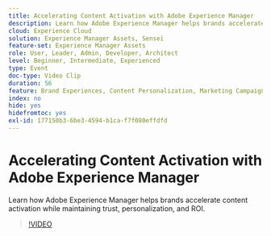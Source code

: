 ```yaml
---
title: Accelerating Content Activation with Adobe Experience Manager
description: Learn how Adobe Experience Manager helps brands accelerate content activation while maintaining trust, personalization, and ROI.
cloud: Experience Cloud
solution: Experience Manager Assets, Sensei
feature-set: Experience Manager Assets
role: User, Leader, Admin, Developer, Architect
level: Beginner, Intermediate, Experienced
type: Event
doc-type: Video Clip
duration: 56
feature: Brand Experiences, Content Personalization, Marketing Campaigns, Multichannel Delivery
index: no
hide: yes
hidefromtoc: yes
exl-id: 177150b3-6be3-4594-b1ca-f7f080effdfd
---
```

# Accelerating Content Activation with Adobe Experience Manager

Learn how Adobe Experience Manager helps brands accelerate content activation while maintaining trust, personalization, and ROI.

>[!VIDEO](https://video.tv.adobe.com/v/3459239/?learn=on&enablevpops)
